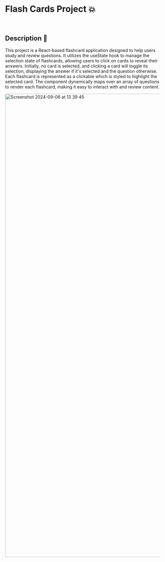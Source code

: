 # Flash Cards Project 💥

<br />

## Description 💬

This project is a React-based flashcard application designed to help users study and review questions. It utilizes the useState hook to manage the selection state of flashcards, allowing users to click on cards to reveal their answers. Initially, no card is selected, and clicking a card will toggle its selection, displaying the answer if it's selected and the question otherwise. Each flashcard is represented as a clickable which is styled to highlight the selected card. The component dynamically maps over an array of questions to render each flashcard, making it easy to interact with and review content.

<img width="1509" alt="Screenshot 2024-09-06 at 13 39 45" src="https://github.com/user-attachments/assets/bb34700e-e4ef-4b43-a593-9c47b626d50b">
